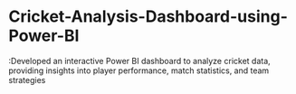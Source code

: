 # Cricket-Analysis-Dashboard-using-Power-BI
:Developed an interactive Power BI dashboard to analyze cricket data, providing insights into player performance, match statistics, and team strategies
